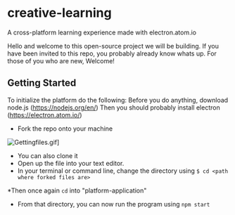 # creative-learning
A cross-platform learning experience made with electron.atom.io

Hello and welcome to this open-source project we will be building. If you have been invited to this repo, you probably already know whats up. For those of you who are new, Welcome! 

## Getting Started 
To initialize the platform do the following: 
Before you do anything, download node.js (https://nodejs.org/en/)
Then you should probably install electron (https://electron.atom.io/)
* Fork the repo onto your machine

![Gettingfiles.gif](https://gifyu.com/images/Gettingfiles.md.gif)]
  * You can also clone it 
* Open up the file into your text editor. 
* In your terminal or command line, change the directory using 
`$ cd <path where forked files are>`

*Then once again `cd` into "platform-application" 
* From that directory, you can now run the program using `npm start`

